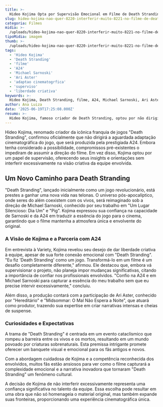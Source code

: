 ```yaml
---
title: >-
  Hideo Kojima Opta por Supervisão Emocional em Filme de Death Stranding
slug: hideo-kojima-nao-quer-8220-interferir-muito-8221-no-filme-de-death-stranding
categoria: Filmes
midia: >-
  /uploads/hideo-kojima-nao-quer-8220-interferir-muito-8221-no-filme-de-death-stranding-thumb.jpg
tipoMidia: imagem
thumb: >-
  /uploads/hideo-kojima-nao-quer-8220-interferir-muito-8221-no-filme-de-death-stranding-thumb.jpg
tags:
  - 'Hideo Kojima'
  - 'Death Stranding'
  - 'filme'
  - 'A24'
  - 'Michael Sarnoski'
  - 'Ari Aster'
  - 'adaptao cinematogrfica'
  - 'superviso'
  - 'liberdade criativa'
keywords: >-
  Hideo Kojima, Death Stranding, filme, A24, Michael Sarnoski, Ari Aster, adaptação cinematográfica, supervisão, liberdade criativa
author: Ana Luiza
data: '2025-06-19T17:25:08.000Z'
resumo: >-
  Hideo Kojima, famoso criador de Death Stranding, optou por não dirigir a adaptação cinematográfica do jogo, permitindo que a equipe criativa tenha liberdade. A decisão foi motivada por conflitos de agenda e confiança nos parceiros envolvidos.
---
```


Hideo Kojima, renomado criador da icônica franquia de jogos "Death Stranding", confirmou oficialmente que não dirigirá a aguardada adaptação cinematográfica do jogo, que será produzida pela prestigiada A24. Embora tenha considerado a possibilidade, compromissos pré-existentes o impediram de assumir a direção do filme. Em vez disso, Kojima optou por um papel de supervisão, oferecendo seus insights e orientações sem interferir excessivamente na visão criativa da equipe envolvida.

## Um Novo Caminho para Death Stranding

"Death Stranding", lançado inicialmente como um jogo revolucionário, está prestes a ganhar uma nova vida nas telonas. O universo pós-apocalíptico, onde seres do além coexistem com os vivos, será reimaginado sob a direção de Michael Sarnoski, conhecido por seu trabalho em "Um Lugar Silencioso: Dia Um" e "Pig". Kojima expressou sua confiança na capacidade de Sarnoski e da A24 em traduzir a essência do jogo para o cinema, garantindo que o filme mantenha a atmosfera única e envolvente do original.

### A Visão de Kojima e a Parceria com A24

Em entrevista à Variety, Kojima revelou seu desejo de dar liberdade criativa à equipe, apesar de sua forte conexão emocional com "Death Stranding". "Eu fiz 'Death Stranding' como um jogo. Transformá-lo em um filme é um desafio completamente diferente," afirmou. Ele destacou que, embora vá supervisionar o projeto, não planeja impor mudanças significativas, citando a importância de confiar nos profissionais envolvidos. "Confio na A24 e em Michael Sarnoski para capturar a essência do meu trabalho sem que eu precise intervir excessivamente," concluiu.

Além disso, a produção contará com a participação de Ari Aster, conhecido por "Hereditário" e "Midsommar: O Mal Não Espera a Noite", que atuará como produtor, trazendo sua expertise em criar narrativas intensas e cheias de suspense.

### Curiosidades e Expectativas

A trama de "Death Stranding" é centrada em um evento cataclísmico que rompeu a barreira entre os vivos e os mortos, resultando em um mundo povoado por criaturas sobrenaturais. Esta premissa intrigante promete oferecer um banquete visual e emocional para os fãs antigos e novos.

Com a abordagem cuidadosa de Kojima e a competência reconhecida dos envolvidos, muitos fãs estão ansiosos para ver como o filme capturará a complexidade emocional e a narrativa inovadora que tornaram "Death Stranding" um fenômeno cultural.

A decisão de Kojima de não interferir excessivamente representa uma confiança significativa no talento da equipe. Essa escolha pode resultar em uma obra que não só homenageia o material original, mas também expande suas fronteiras, proporcionando uma experiência cinematográfica única.